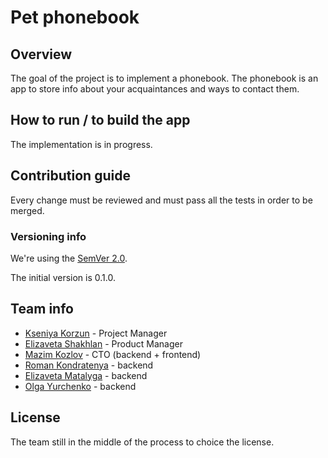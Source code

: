 # Pet phonebook

## Overview

The goal of the project is to implement a phonebook.
The phonebook is an app to store info about your acquaintances and ways to contact them.

## How to run / to build the app

The implementation is in progress.

## Contribution guide

Every change must be reviewed and must pass all the tests in order to be merged.

### Versioning info

We're using the [SemVer 2.0](https://semver.org).

The initial version is 0.1.0.

## Team info

- [Kseniya Korzun](https://github.com/Cassiopeia2107) - Project Manager
- [Elizaveta Shakhlan](https://github.com/shaklanchik) - Product Manager
- [Mazim Kozlov](https://github.com/maks2134) - CTO (backend + frontend)
- [Roman Kondratenya](https://github.com/labudap) - backend
- [Elizaveta Matalyga](https://github.com/spooozy) - backend
- [Olga Yurchenko](https://github.com/Kavinsky228) - backend

## License

The team still in the middle of the process to choice the license.
